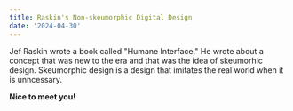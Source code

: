 ```yaml
---
title: Raskin's Non-skeumorphic Digital Design
date: '2024-04-30'
---
```


Jef Raskin wrote a book called "Humane Interface." He wrote about a concept that was new to the era and that was the idea of skeumorhic design. Skeumorphic design is a design that imitates the real world when it is unncessary.

**Nice to meet you!**
